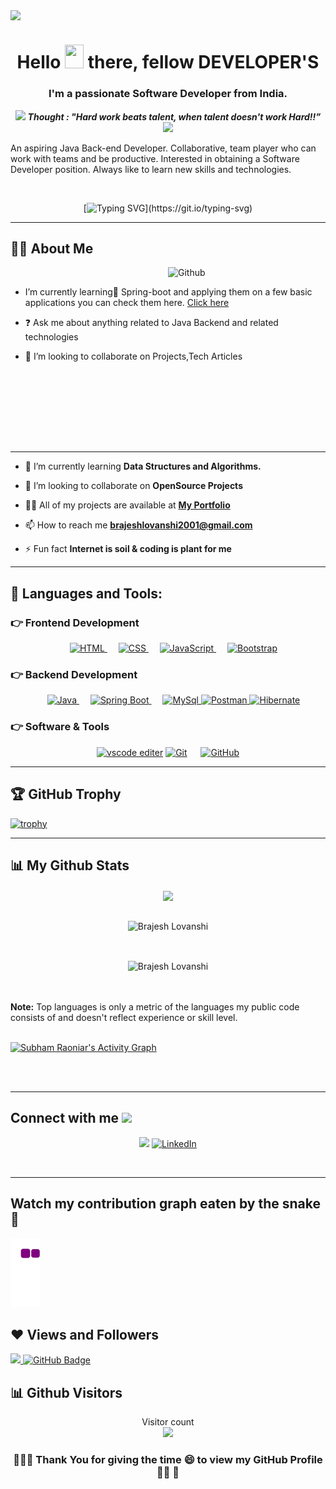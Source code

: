 <a href="#"><img src="https://camo.githubusercontent.com/5ddf73ad3a205111cf8c686f687fc216c2946a75005718c8da5b837ad9de78c9/68747470733a2f2f7468756d62732e6766796361742e636f6d2f4576696c4e657874446576696c666973682d736d616c6c2e676966" width="600px" align="center"   /></a>






<h1 align="center">Hello <img src="https://raw.githubusercontent.com/MartinHeinz/MartinHeinz/master/wave.gif" width="30px" height="38"> there, fellow DEVELOPER'S</h1>
<h3 align="center">I'm a passionate Software Developer from India.</h3>

<p align="center">
<img src="https://media.giphy.com/media/qjqUcgIyRjsl2/giphy.gif" width="50" /> <b><i align="center">Thought : "Hard work beats talent, when talent doesn't work Hard!!”</i></b> <img src="https://media.giphy.com/media/qjqUcgIyRjsl2/giphy.gif" width="50" />
</p>
<p>An aspiring Java Back-end Developer. Collaborative, team player who can work with teams and be productive. Interested in obtaining a Software Developer position. Always like to learn new skills and technologies.</p> 
  
  

<div align="center">
  
  <span>‎‎‎‎‎‎‎‎‎‎‎‎‎‎‎‎‎‎‎‎‎</span>
  
[![Typing SVG](https://readme-typing-svg.herokuapp.com?font=IBM+Plex+Sans&color=ff1493&size=36&lines=‎‎‎‎‎‎‎‎‎‎‎‎‎‎‎‎‎‎‎‎‎+Hey!+It's+Brajesh!;I'm+a+Software+Developer.;❤+Java+LeetCode+web3.0;I+❤+DSA..)](https://git.io/typing-svg)
</div>

<hr color="blue"/>



## 🙋‍♂️ About Me

<img width="50%" align="right" alt="Github" src="https://i.pinimg.com/originals/fd/a7/c0/fda7c018db9a09ff0ed234957e9b25b9.gif" />
<br/>

- I’m currently learning🌱 Spring-boot and applying them on a few basic applications you can check them here. [Click here](https://br-lovanshi.github.io)  
  

- ❓ Ask me about anything related to Java Backend  and related technologies


- 👯 I’m looking to collaborate on Projects,Tech Articles 
 

  <br/>
  <br/>
  <br/>
  <br/>
  <br/>
<br>

<hr/>

- 🌱 I’m currently learning **Data Structures and Algorithms.**

- 👯 I’m looking to collaborate on **OpenSource Projects**

- 👨‍💻 All of my projects are available at **[My Portfolio](https://br-lovanshi.github.io)**

- 📫 How to reach me **brajeshlovanshi2001@gmail.com**

- ⚡ Fun fact **Internet is soil & coding is plant for me**
</p>
<hr color="blue"/>

## 🚀 Languages and Tools:


### 👉 Frontend Development
<p align="center"> 
  &emsp; 
  <a href="https://www.w3.org/html/" target="_blank">   
   <img width="75px" alt="HTML" src="https://img.icons8.com/color/344/html-5.png">
  </a>   
  &emsp;
  <a href="https://www.w3schools.com/css/" target="_blank">
    <img width="75px" alt="CSS" src="https://img.icons8.com/color/344/css3.png">
  </a> 
	&emsp;
  <a href="https://developer.mozilla.org/en-US/docs/Web/JavaScript" target="_blank"> 
     <img width="75px" alt="JavaScript" src="https://img.icons8.com/color/344/javascript.png">
   </a>
	&emsp;
	<a href="https://developer.mozilla.org/en-US/docs/Learn/Tools_and_testing/Client-side_JavaScript_frameworks/React_getting_started" target="_blank"> 
     <img width="75px" alt="Bootstrap" src="https://img.icons8.com/color/48/000000/bootstrap.png">
   </a>
</p>

### 👉 Backend Development
<p align="center" background-color="yellow"> 
  &emsp; 
  <a href="" target="_blank"> 
   <img width="75px" alt="Java" src="https://img.icons8.com/color/48/000000/java-coffee-cup-logo.png">
  </a>   
	&emsp; 
  <a href="" target="_blank"> 
   <img width="75px" alt="Spring Boot" src="https://img.icons8.com/color/48/000000/spring-logo.png">
  </a>  &emsp; 
	
  <a href="" target="_blank"> 
   <img width="75px" alt="MySql" src="https://img.icons8.com/fluent/50/000000/mysql-logo.png">
  </a> 
  <a href="" target="_blank"> 
   <img width="75px" alt="Postman" src="https://www.vectorlogo.zone/logos/getpostman/getpostman-icon.svg">
  </a> 
    <a href="" target="_blank"> 
   <img width="75px" alt="Hibernate" src="https://www.vectorlogo.zone/logos/hibernate/hibernate-icon.svg">
  </a> 
</p>

### 👉 Software & Tools
 
<p align="center">
  <a href = "#"><img width="75px" alt="vscode editer" src="https://img.icons8.com/color/344/visual-studio--v1.png" /></a>
    <a href="#"><img width="75px" alt="Git" src="https://img.icons8.com/color/344/git.png" /></a>
  &emsp;
    <a href="#"><img width="75px" alt="GitHub" src="https://img.icons8.com/ios-filled/344/github.png" /></a>

</p> 

<hr color="blue"/>

## 🏆 GitHub Trophy
[![trophy](https://github-profile-trophy.vercel.app/?username=br-lovanshi&column=8)](https://github-profile-trophy.vercel.app/?username=br-lovanshi&column=8)

<hr color="blue"/>

## 📊 My Github Stats


<div align="center"><img src="https://github-readme-stats.vercel.app/api?username=br-lovanshi&show_icons=true&count_private=true&hide_border=true" align="center" /></div> 
<br/>

 <p align="center"><img align="center" src="https://github-readme-streak-stats.herokuapp.com/?user=br-lovanshi" alt="Brajesh Lovanshi" /></p>
<br/>
 <p align="center" ><img align="center" src="https://github-readme-stats.vercel.app/api/top-langs?username=br-lovanshi&show_icons=true&locale=en&layout=compact" alt="Brajesh Lovanshi" /></p>
 <br/>

  <br/>
  <b>Note:</b> Top languages is only a metric of the languages my public code consists of and doesn't reflect experience or skill level.


<br/>
<br/>

<a href="https://github.com/br-lovanshi/github-readme-activity-graph"><img alt="Subham Raoniar's Activity Graph" src="https://activity-graph.herokuapp.com/graph?username=br-lovanshi&bg_color=0D1117&color=5BCDEC&line=5BCDEC&point=FFFFFF&hide_border=true" /></a>

<br/>
<br/>
<hr color="blue"/>


## Connect with me <img src="https://media.giphy.com/media/iY8CRBdQXODJSCERIr/giphy.gif" width="30px">
<p align="center">
	<a href="mailto:brajeshlovanshi2001@gmail.com" target="_blank"><img width="75px" img src="https://img.icons8.com/color/344/gmail--v1.png"/></a>
	<a href="https://www.linkedin.com/in/brajesh-lovanshi-2b274220a/" target="_blank"><img width="75px" src="https://img.icons8.com/color/344/linkedin-circled--v1.png" alt="LinkedIn"/></a>
	
	
</p>
<br/>
<hr/>


## Watch my contribution graph eaten by the snake🐍
![snake gif](https://github.com/br-lovanshi/br-lovanshi/blob/output/github-contribution-grid-snake.gif)


 ## ❤ Views and Followers
<a href="https://github.com/br-lovanshi/github-profile-views-counter">
    <img src="https://komarev.com/ghpvc/?username=br-lovanshi">
</a>
<a href="https://github.com/br-lovanshi?tab=followers"><img src="https://img.shields.io/github/followers/br-lovanshi?label=Followers&style=social" alt="GitHub Badge"></a>


## 📊  Github Visitors 

<div align="center">
  
  Visitor count <br>
  <img src="https://profile-counter.glitch.me/br-lovanshi/count.svg" />

	
### 👩‍🚀🚀 Thank You for giving the time 😄 to view my GitHub  Profile 👩‍🚀 🚀
</div>

